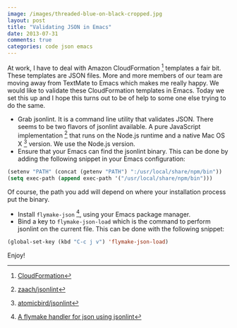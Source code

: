 ```yaml
---
image: /images/threaded-blue-on-black-cropped.jpg
layout: post
title: "Validating JSON in Emacs"
date: 2013-07-31
comments: true
categories: code json emacs
---
```

At work, I have to deal with Amazon CloudFormation [^1] templates a fair bit. These templates are JSON files. More and more members of our team are moving away from TextMate to Emacs which makes me really happy. We would like to validate these CloudFormation templates in Emacs. Today we set this up and I hope this turns out to be of help to some one else trying to do the same.

<!--more-->

* Grab jsonlint. It is a command line utility that validates JSON. There seems to be two flavors of jsonlint available. A pure JavaScript implementation [^2] that runs on the Node.js runtime and a native Mac OS X [^3] version. We use the Node.js version.
* Ensure that your Emacs can find the jsonlint binary. This can be done by adding the following snippet in your Emacs configuration:
```cl
(setenv "PATH" (concat (getenv "PATH") ":/usr/local/share/npm/bin"))
(setq exec-path (append exec-path '("/usr/local/share/npm/bin")))
```
Of course, the path you add will depend on where your installation process put the binary.

* Install `flymake-json` [^4], using your Emacs package manager.
* Bind a key to `flymake-json-load` which is the command to perform jsonlint on the current file. This can be done with the following snippet:
```cl
(global-set-key (kbd "C-c j v") 'flymake-json-load)
```

Enjoy!

[^1]: [CloudFormation](http://aws.amazon.com/cloudformation/)
[^2]: [zaach/jsonlint](https://github.com/zaach/jsonlint)
[^3]: [atomicbird/jsonlint](https://github.com/atomicbird/jsonlint)
[^4]: [A flymake handler for json using jsonlint](http://marmalade-repo.org/packages/flymake-json)
